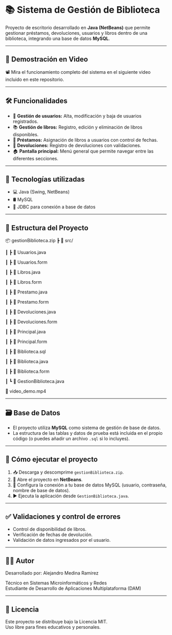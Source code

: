# 📚 Sistema de Gestión de Biblioteca

Proyecto de escritorio desarrollado en **Java (NetBeans)** que permite gestionar préstamos, devoluciones, usuarios y libros dentro de una biblioteca, integrando una base de datos **MySQL**.

---

## 🎥 Demostración en Video

📽️ Mira el funcionamiento completo del sistema en el siguiente video incluido en este repositorio.

---

## 🛠️ Funcionalidades

- 👤 **Gestión de usuarios:** Alta, modificación y baja de usuarios registrados.
- 📚 **Gestión de libros:** Registro, edición y eliminación de libros disponibles.
- 📖 **Préstamos:** Asignación de libros a usuarios con control de fechas.
- 🔄 **Devoluciones:** Registro de devoluciones con validaciones.
- 🏠 **Pantalla principal:** Menú general que permite navegar entre las diferentes secciones.

---

## 🧰 Tecnologías utilizadas

- 💻 Java (Swing, NetBeans)
- 🛢️ MySQL
- 🧩 JDBC para conexión a base de datos

---

## 📂 Estructura del Proyecto

📦 gestionBiblioteca.zip
┣ 📁 src/

┃ ┣ 📄 Usuarios.java

┃ ┣ 📄 Usuarios.form

┃ ┣ 📄 Libros.java

┃ ┣ 📄 Libros.form

┃ ┣ 📄 Prestamo.java

┃ ┣ 📄 Prestamo.form

┃ ┣ 📄 Devoluciones.java

┃ ┣ 📄 Devoluciones.form

┃ ┣ 📄 Principal.java

┃ ┣ 📄 Principal.form

┃ ┣ 📄 Biblioteca.sql

┃ ┣ 📄 Biblioteca.java

┃ ┣ 📄 Biblioteca.form

┃ ┗ 📄 GestionBiblioteca.java

📄 video_demo.mp4

---

## 🗃️ Base de Datos

- El proyecto utiliza **MySQL** como sistema de gestión de base de datos.
- La estructura de las tablas y datos de prueba está incluida en el propio código (o puedes añadir un archivo `.sql` si lo incluyes).

---

## 🚀 Cómo ejecutar el proyecto

1. 📥 Descarga y descomprime `gestionBiblioteca.zip`.
2. 🧩 Abre el proyecto en **NetBeans**.
3. 🔧 Configura la conexión a tu base de datos MySQL (usuario, contraseña, nombre de base de datos).
4. ▶️ Ejecuta la aplicación desde `GestionBiblioteca.java`.

---

## ✅ Validaciones y control de errores

- Control de disponibilidad de libros.
- Verificación de fechas de devolución.
- Validación de datos ingresados por el usuario.

---

## 👨‍💻 Autor

Desarrollado por: Alejandro Medina Ramirez 

Técnico en Sistemas Microinformáticos y Redes  
Estudiante de Desarrollo de Aplicaciones Multiplataforma (DAM)

---

## 📜 Licencia

Este proyecto se distribuye bajo la Licencia MIT.  
Uso libre para fines educativos y personales.

